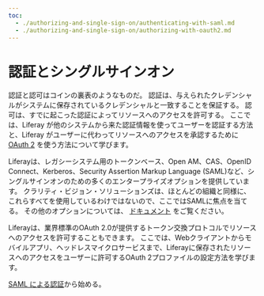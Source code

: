 ```yaml
---
toc:
  - ./authorizing-and-single-sign-on/authenticating-with-saml.md
  - ./authorizing-and-single-sign-on/authorizing-with-oauth2.md
---
```

# 認証とシングルサインオン

認証と認可はコインの裏表のようなものだ。 認証は、与えられたクレデンシャルがシステムに保存されているクレデンシャルと一致することを保証する。 認可は、すでに起こった認証によってリソースへのアクセスを許可する。 ここでは、Liferay が他のシステムから来た認証情報を使ってユーザーを認証する方法と、Liferay がユーザーに代わってリソースへのアクセスを承認するために [OAuth 2](https://oauth.net/2/) を使う方法について学びます。

Liferayは、レガシーシステム用のトークンベース、Open AM、CAS、OpenID Connect、Kerberos、Security Assertion Markup Language (SAML)など、シングルサインオンのための多くのエンタープライズオプションを提供しています。 クラリティ・ビジョン・ソリューションズは、ほとんどの組織と同様に、これらすべてを使用しているわけではないので、ここではSAMLに焦点を当てる。 その他のオプションについては、 [ドキュメント](https://learn.liferay.com/w/dxp/installation-and-upgrades/securing-liferay/configuring-sso) をご覧ください。

Liferayは、業界標準のOAuth 2.0が提供するトークン交換プロトコルでリソースへのアクセスを許可することもできます。 ここでは、Webクライアントからモバイルアプリ、ヘッドレスマイクロサービスまで、Liferayに保存されたリソースへのアクセスをユーザーに許可するOAuth 2プロファイルの設定方法を学びます。

[SAML による認証](./authorizing-and-single-sign-on/authenticating-with-saml.md)から始める。
